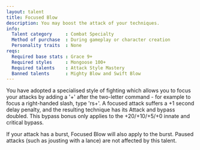 ```yaml
---
layout: talent
title: Focused Blow
description: You may boost the attack of your techniques.
info:
  Talent category     : Combat Specialty
  Method of purchase  : During gameplay or character creation
  Personality traits  : None
reqs:
  Required base stats : Grace 9+
  Required styles     : Mongoose 100+
  Required talents    : Attack Style Mastery
  Banned talents      : Mighty Blow and Swift Blow
---
```


You have adopted a specialised style of fighting which allows you to focus your
attacks by adding a '+' after the two-letter command - for example to focus a
right-handed slash, type 'rs+'.  A focused attack suffers a +1 second delay
penalty, and the resulting technique has its Attack and bypass doubled.  This
bypass bonus only applies to the +20/+10/+5/+0 innate and critical bypass.

If your attack has a burst, Focused Blow will also apply to the burst.  Paused
attacks (such as jousting with a lance) are not affected by this talent.
